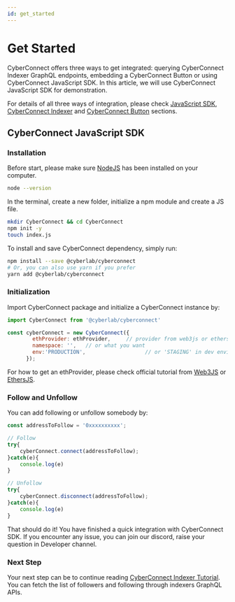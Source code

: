```yaml
---
id: get_started
---
```

# Get Started

CyberConnect offers three ways to get integrated: querying CyberConnect Indexer GraphQL endpoints, embedding a CyberConnect Button or using CyberConnect JavaScript SDK. In this article, we will use CyberConnect JavaScript SDK for demonstration. 

For details of all three ways of integration, please check [JavaScript SDK](./Apis/installation), [CyberConnect Indexer](./Apis/about_indexer) and [CyberConnect Button](./Apis/follow_button) sections.

## CyberConnect JavaScript SDK

### Installation

Before start, please make sure [NodeJS](https://nodejs.org/en/) has been installed on your computer.

```bash
node --version
```

In the terminal, create a new folder, initialize a npm module and create a JS file.

```bash
mkdir CyberConnect && cd CyberConnect
npm init -y
touch index.js
```

To install and save CyberConnect dependency, simply run:

```bash
npm install --save @cyberlab/cyberconnect
# Or, you can also use yarn if you prefer
yarn add @cyberlab/cyberconnect
```
### Initialization

Import CyberConnect package and initialize a CyberConnect instance by:

```js
import CyberConnect from '@cyberlab/cyberconnect'

const cyberConnect = new CyberConnect({
        ethProvider: ethProvider,     // provider from web3js or ethers.js or other 
        namespace: '',   // or what you want
        env:'PRODUCTION',                   // or 'STAGING' in dev environment
      });
```

For how to get an ethProvider, please check official tutorial from [Web3JS](https://web3js.readthedocs.io/en/v1.7.0/) or [EthersJS](https://docs.ethers.io/v5/).

### Follow and Unfollow

You can add following or unfollow somebody by: 

```js
const addressToFollow = '0xxxxxxxxxx';

// Follow
try{
    cyberConnect.connect(addressToFollow);
}catch(e){
    console.log(e)
}

// Unfollow
try{
    cyberConnect.disconnect(addressToFollow);
}catch(e){
    console.log(e)
}

```

That should do it! You have finished a quick integration with CyberConnect SDK. If you encounter any issue, you can join our discord, raise your question in Developer channel. 

### Next Step

Your next step can be to continue reading [CyberConnect Indexer Tutorial](./Apis/about_indexer). You can fetch the list of followers and following through indexers GraphQL APIs. 
